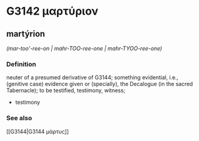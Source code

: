 # G3142 μαρτύριον

## martýrion

_(mar-too'-ree-on | mahr-TOO-ree-one | mahr-TYOO-ree-one)_

### Definition

neuter of a presumed derivative of G3144; something evidential, i.e., (genitive case) evidence given or (specially), the Decalogue (in the sacred Tabernacle); to be testified, testimony, witness; 

- testimony

### See also

[[G3144|G3144 μάρτυς]]
